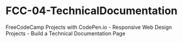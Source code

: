 # FCC-04-TechnicalDocumentation
FreeCodeCamp Projects with CodePen.io - Responsive Web Design Projects - Build a Technical Documentation Page
